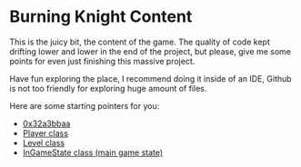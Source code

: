 # Burning Knight Content

This is the juicy bit, the content of the game. The quality of code kept drifting lower and lower in the end of the project,
but please, give me some points for even just finishing this massive project.

Have fun exploring the place, I recommend doing it inside of an IDE, Github is not too friendly for exploring huge amount of files.

Here are some starting pointers for you:

* [0x32a3bbaa](https://en.wikipedia.org/wiki/Memory_corruption)
* [Player class](https://github.com/egordorichev/BurningKnight/blob/dev/BurningKnight/entity/creature/player/Player.cs)
* [Level class](https://github.com/egordorichev/BurningKnight/blob/dev/BurningKnight/level/Level.cs)
* [InGameState class (main game state)](https://github.com/egordorichev/BurningKnight/blob/dev/BurningKnight/state/InGameState.cs)